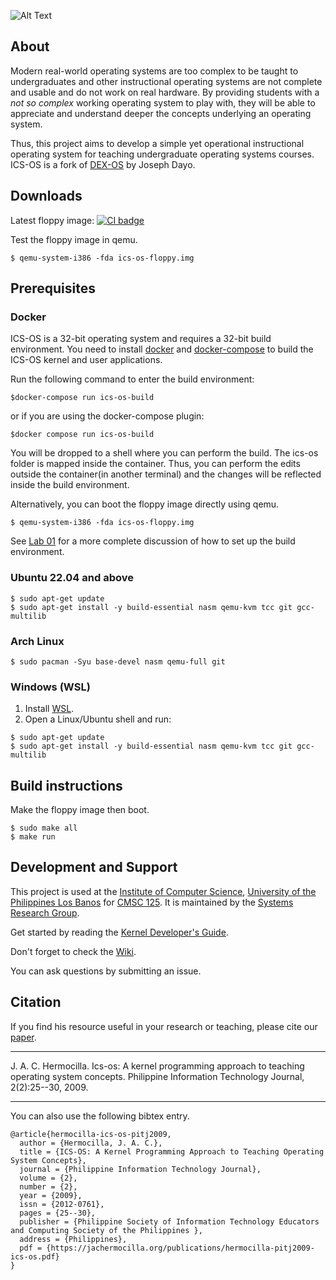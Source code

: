 ![Alt Text](./ics-os.gif)

## About

Modern real-world operating systems are too complex to be taught to undergraduates and other instructional operating systems are not complete and usable and do not work on real hardware. By providing students with a _not so complex_ working operating system to play with, they will be able to appreciate and understand deeper the concepts underlying an operating system.

Thus, this project aims to develop a simple yet operational instructional operating system for teaching undergraduate operating systems courses. ICS-OS is a fork of <a href='http://sourceforge.net/projects/dex-os'>DEX-OS</a> by Joseph Dayo.

## Downloads

Latest floppy image: [![CI badge](https://github.com/fofajardo/ics-os/actions/workflows/main.yml/badge.svg)](https://nightly.link/?url=https://github.com/fofajardo/ics-os/blob/master/.github/workflows/main.yml)

Test the floppy image in qemu.
```console
$ qemu-system-i386 -fda ics-os-floppy.img
```

## Prerequisites

### Docker

ICS-OS is a 32-bit operating system and requires a 32-bit build environment. You need to install
[docker](https://docs.docker.com/engine/install/ubuntu/) and [docker-compose](https://docs.docker.com/compose/install/)
to build the ICS-OS kernel and user applications.

Run the following command to enter the build environment:

`$docker-compose run ics-os-build`

or if you are using the docker-compose plugin:

`$docker compose run ics-os-build`

You will be dropped to a shell where you can perform the build. The ics-os folder is mapped inside the container. Thus,
you can perform the edits outside the container(in another terminal) and the changes will be reflected inside the build environment.

Alternatively, you can boot the floppy image directly using qemu.
```console
$ qemu-system-i386 -fda ics-os-floppy.img
```

See [Lab 01](https://github.com/srg-ics-uplb/ics-os/blob/master/labs/lab01/ICSOS_Lab01.pdf) for a more complete discussion of how to set up the build environment.

### Ubuntu 22.04 and above
```console
$ sudo apt-get update
$ sudo apt-get install -y build-essential nasm qemu-kvm tcc git gcc-multilib
```

### Arch Linux
```console
$ sudo pacman -Syu base-devel nasm qemu-full git
```

### Windows (WSL)
1. Install [WSL](https://learn.microsoft.com/en-us/windows/wsl/install).
2. Open a Linux/Ubuntu shell and run:
```console
$ sudo apt-get update
$ sudo apt-get install -y build-essential nasm qemu-kvm tcc git gcc-multilib
```

## Build instructions
Make the floppy image then boot.
```console
$ sudo make all
$ make run
```

## Development and Support
This project is used at the <a href='http://www.ics.uplb.edu.ph'>Institute of Computer Science</a>, <a href='http://www.uplb.edu.ph'>University of the Philippines Los Banos</a> for <a href='http://ics.uplb.edu.ph/courses/ugrad/cmsc/125'>CMSC 125</a>. It is maintained by the <a href='https://sites.google.com/up.edu.ph/systems-research'>Systems Research Group</a>.

Get started by reading the <a href="https://github.com/srg-ics-uplb/ics-os/wiki/Kernel-Developer's-Guide">Kernel Developer's Guide</a>.

Don't forget to check the <a href="http://github.com/srg-ics-uplb/ics-os/wiki">Wiki</a>.

You can ask questions by submitting an issue.

## Citation

If you find his resource useful in your research or teaching, please cite our [paper](https://jachermocilla.org/publications/hermocilla-pitj2009-ics-os.pdf).

---

J. A. C. Hermocilla. Ics-os: A kernel programming approach to teaching operating system concepts. Philippine Information Technology Journal, 2(2):25--30, 2009.

---

You can also use the following bibtex entry.

```
@article{hermocilla-ics-os-pitj2009,
  author = {Hermocilla, J. A. C.},
  title = {ICS-OS: A Kernel Programming Approach to Teaching Operating System Concepts},
  journal = {Philippine Information Technology Journal},
  volume = {2},
  number = {2},
  year = {2009},
  issn = {2012-0761},
  pages = {25--30},
  publisher = {Philippine Society of Information Technology Educators and Computing Society of the Philippines },
  address = {Philippines},
  pdf = {https://jachermocilla.org/publications/hermocilla-pitj2009-ics-os.pdf}
}
```
